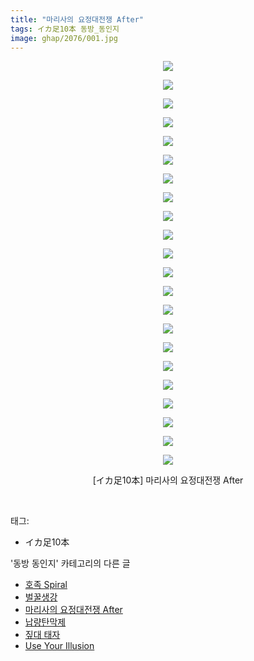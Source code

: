 ```yaml
---
title: "마리사의 요정대전쟁 After"
tags: イカ足10本 동방_동인지
image: ghap/2076/001.jpg
---
```

<div class="article">
<p style="text-align: center; clear: none; float: none;"><img src="{{ site.nasurl }}/ghap/2076/001.jpg"/></p>
<p style="text-align: center; clear: none; float: none;"><img src="{{ site.nasurl }}/ghap/2076/002.jpg"/></p>
<p style="text-align: center; clear: none; float: none;"><img src="{{ site.nasurl }}/ghap/2076/003.jpg"/></p>
<p style="text-align: center; clear: none; float: none;"><img src="{{ site.nasurl }}/ghap/2076/004.jpg"/></p>
<p style="text-align: center; clear: none; float: none;"><img src="{{ site.nasurl }}/ghap/2076/005.jpg"/></p>
<p style="text-align: center; clear: none; float: none;"><img src="{{ site.nasurl }}/ghap/2076/006.jpg"/></p>
<p style="text-align: center; clear: none; float: none;"><img src="{{ site.nasurl }}/ghap/2076/007.jpg"/></p>
<p style="text-align: center; clear: none; float: none;"><img src="{{ site.nasurl }}/ghap/2076/008.jpg"/></p>
<p style="text-align: center; clear: none; float: none;"><img src="{{ site.nasurl }}/ghap/2076/009.jpg"/></p>
<p style="text-align: center; clear: none; float: none;"><img src="{{ site.nasurl }}/ghap/2076/010.jpg"/></p>
<p style="text-align: center; clear: none; float: none;"><img src="{{ site.nasurl }}/ghap/2076/011.jpg"/></p>
<p style="text-align: center; clear: none; float: none;"><img src="{{ site.nasurl }}/ghap/2076/012.jpg"/></p>
<p style="text-align: center; clear: none; float: none;"><img src="{{ site.nasurl }}/ghap/2076/013.jpg"/></p>
<p style="text-align: center; clear: none; float: none;"><img src="{{ site.nasurl }}/ghap/2076/014.jpg"/></p>
<p style="text-align: center; clear: none; float: none;"><img src="{{ site.nasurl }}/ghap/2076/015.jpg"/></p>
<p style="text-align: center; clear: none; float: none;"><img src="{{ site.nasurl }}/ghap/2076/016.jpg"/></p>
<p style="text-align: center; clear: none; float: none;"><img src="{{ site.nasurl }}/ghap/2076/017.jpg"/></p>
<p style="text-align: center; clear: none; float: none;"><img src="{{ site.nasurl }}/ghap/2076/018.jpg"/></p>
<p style="text-align: center; clear: none; float: none;"><img src="{{ site.nasurl }}/ghap/2076/019.jpg"/></p>
<p style="text-align: center; clear: none; float: none;"><img src="{{ site.nasurl }}/ghap/2076/020.jpg"/></p>
<p style="text-align: center; clear: none; float: none;"><img src="{{ site.nasurl }}/ghap/2076/021.jpg"/></p>
<p style="text-align: center; clear: none; float: none;"><img src="{{ site.nasurl }}/ghap/2076/022.jpg"/></p>
<p style="text-align: center; clear: none; float: none;">[イカ足10本] 마리사의 요정대전쟁 After</p>
<p><br/></p>
</div><div class="tagTrail">
<p>태그: </p>
<ul>
<li>イカ足10本</li>
</ul>
</div><div class="another">
<p>'동방 동인지' 카테고리의 다른 글</p>
<ul>
<li><a href="/2016-09-09-ghap_2078">호족 Spiral</a></li>
<li><a href="/2016-09-09-ghap_2077">벌꿀생강</a></li>
<li><a href="/2016-09-09-ghap_2076">마리사의 요정대전쟁 After</a></li>
<li><a href="/2016-09-09-ghap_2074">납량탄막제</a></li>
<li><a href="/2016-09-09-ghap_2073">짚대 태자</a></li>
<li><a href="/2016-09-09-ghap_2072">Use Your Illusion</a></li>
</ul>
</div><div class="cb_module cb_fluid">
<div class="cb_wrt cb_profile">
</div><!-- commentList close -->
</div>